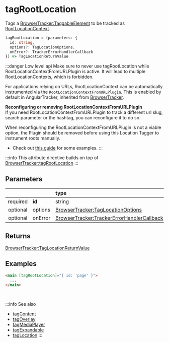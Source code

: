 # tagRootLocation

Tags a [BrowserTracker:TaggableElement](/tracking/browser/api-reference/definitions/TaggableElement.md) to be tracked as [RootLocationContext](/taxonomy/reference/location-contexts/RootLocationContext.md).

```typescript
tagRootLocation = (parameters: {
  id: string,
  options?: TagLocationOptions,
  onError?: TrackerErrorHandlerCallback
}) => TagLocationReturnValue
```

:::danger Low level api
Make sure to never use tagRootLocation while RootLocationContextFromURLPlugin is active. It will lead to multiple RootLocationContexts, which is forbidden.

For applications relying on URLs, RootLocationContext can be automatically instrumented via the `RootLocationContextFromURLPlugin`.
This is enabled by default in AngularTracker, inherited from [BrowserTracker](/tracking/browser/api-reference/general/BrowserTracker.md#plugins).

**Reconfiguring or removing RootLocationContextFromURLPlugin**   
If you need RootLocationContextFromURLPlugin to track a different url slug, search parameter or the hashtag, you can reconfigure it to do so.

When reconfiguring the RootLocationContextFromURLPlugin is not a viable option, the Plugin should be removed before using this Location Tagger to instrument roots manually.

- Check out [this guide](/#TODO) for some examples.
:::

:::info
This attribute directive builds on top of [BrowserTracker:tagRootLocation](/tracking/browser/api-reference/locationTaggers/tagRootLocation.md)
:::

## Parameters
|          |         | type                                                                                              | default value
| :-:      | :--     | :--                                                                                               | :--           
| required | **id**  | string                                                                                            |
| optional | options | [BrowserTracker:TagLocationOptions](/tracking/browser/api-reference/definitions/TagLocationOptions.md)                   | 
| optional | onError | [BrowserTracker:TrackerErrorHandlerCallback](/tracking/browser/api-reference/definitions/TrackerErrorHandlerCallback.md) | `console.error`

## Returns
[BrowserTracker:TagLocationReturnValue](/tracking/browser/api-reference/definitions/TagLocationReturnValue.md)

## Examples

```html
<main [tagRootLocation]="{ id: 'page' }">
  ...
</main>
```

<br />

:::info See also
- [tagContent](/tracking/angular/api-reference/locationTaggers/tagContent.md)
- [tagOverlay](/tracking/angular/api-reference/locationTaggers/tagOverlay.md)
- [tagMediaPlayer](/tracking/angular/api-reference/locationTaggers/tagMediaPlayer.md)
- [tagExpandable](/tracking/angular/api-reference/locationTaggers/tagExpandable.md)
- [tagLocation](/tracking/angular/api-reference/locationTaggers/tagLocation.md)
:::
